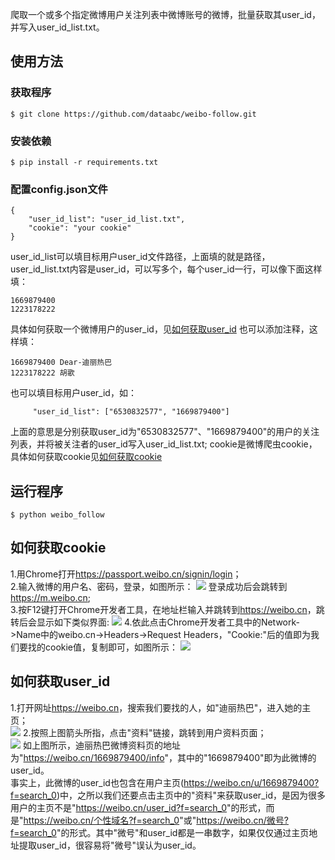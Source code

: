 爬取一个或多个指定微博用户关注列表中微博账号的微博，批量获取其user_id，并写入user_id_list.txt。

## 使用方法
### 获取程序
```
$ git clone https://github.com/dataabc/weibo-follow.git
```
### 安装依赖
```
$ pip install -r requirements.txt
```
### 配置config.json文件
```
{
    "user_id_list": "user_id_list.txt",
    "cookie": "your cookie"
}
```
user_id_list可以填目标用户user_id文件路径，上面填的就是路径，user_id_list.txt内容是user_id，可以写多个，每个user_id一行，可以像下面这样填：
```
1669879400
1223178222
```
具体如何获取一个微博用户的user_id，见[如何获取user_id](##如何获取user_id )
也可以添加注释，这样填：
```
1669879400 Dear-迪丽热巴
1223178222 胡歌
```

也可以填目标用户user_id，如：
```
     "user_id_list": ["6530832577", "1669879400"]
```
上面的意思是分别获取user_id为"6530832577"、"1669879400"的用户的关注列表，并将被关注者的user_id写入user_id_list.txt;
cookie是微博爬虫cookie，具体如何获取cookie见[如何获取cookie](##如何获取cookie)

## 运行程序
```
$ python weibo_follow
```

## 如何获取cookie
1.用Chrome打开<https://passport.weibo.cn/signin/login>；<br>
2.输入微博的用户名、密码，登录，如图所示：
![](https://picture.cognize.me/cognize/github/weibospider/cookie1.png)
登录成功后会跳转到<https://m.weibo.cn>;<br>
3.按F12键打开Chrome开发者工具，在地址栏输入并跳转到<https://weibo.cn>，跳转后会显示如下类似界面:
![](https://picture.cognize.me/cognize/github/weibospider/cookie2.png)
4.依此点击Chrome开发者工具中的Network->Name中的weibo.cn->Headers->Request Headers，"Cookie:"后的值即为我们要找的cookie值，复制即可，如图所示：
![](https://picture.cognize.me/cognize/github/weibospider/cookie3.png)

## 如何获取user_id
1.打开网址<https://weibo.cn>，搜索我们要找的人，如"迪丽热巴"，进入她的主页；<br>
![](https://picture.cognize.me/cognize/github/weibospider/user_home.png)
2.按照上图箭头所指，点击"资料"链接，跳转到用户资料页面；<br>
![](https://picture.cognize.me/cognize/github/weibospider/user_info.png)
如上图所示，迪丽热巴微博资料页的地址为"<https://weibo.cn/1669879400/info>"，其中的"1669879400"即为此微博的user_id。<br>
事实上，此微博的user_id也包含在用户主页(<https://weibo.cn/u/1669879400?f=search_0>)中，之所以我们还要点击主页中的"资料"来获取user_id，是因为很多用户的主页不是"<https://weibo.cn/user_id?f=search_0>"的形式，而是"<https://weibo.cn/个性域名?f=search_0>"或"<https://weibo.cn/微号?f=search_0>"的形式。其中"微号"和user_id都是一串数字，如果仅仅通过主页地址提取user_id，很容易将"微号"误认为user_id。
